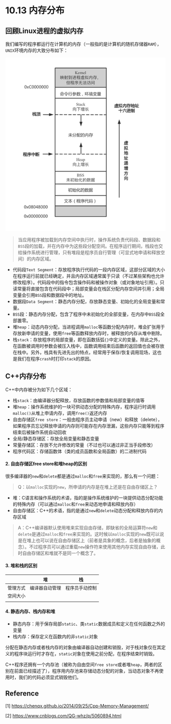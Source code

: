 # 10.13 内存分布

## 回顾Linux进程的虚拟内存

我们编写的程序都运行在计算机的内存（一般指的是计算机的随机存储器`RAM`），`UNIX`环境内存的大致分布如下：

![](image/virtual_memory.jpg)

> 当应用程序被加载到内存空间中执行时，操作系统负责代码段、数据段和`BSS`段的加载，并在内存中为这些段分配空间。在程序运行期间，栈段也交给操作系统进行管理，只有堆段是程序员自行管理（可显式地申请和释放空间）的内存区域。

* 代码段`Text Segment`：存放程序执行代码的一段内存区域，这部分区域的大小在程序运行前就已经确定，并且内存区域通常属于只读（不过某些架构也允许修改程序）。代码段中的指令包含操作码和被操作对象（或对象地址引用）。只读常量将直接包含在代码段中；局部变量会在栈区分配内存空间并引用；全局变量会引用`BSS`段和数据段中的地址。
* 数据段`Data Segment`：静态内存分配，存放静态变量、初始化的全局变量和常量。
* `BSS`段：静态内存分配，包含了程序中未初始化的全部变量，在内存中`BSS`段全部置零。
* 堆`heap`：动态内存分配，当进程调用`malloc`等函数分配内存时，堆会扩张用于存放新申请的变量，使用`free`等函数释放内存时，被释放的内存从堆中剔除。
* 栈`stack`：存放程序的局部变量，即在函数括弧`{}`中定义的变量。除此之外，在函数被调用时参数会被压入栈中，函数调用结束后函数的返回值也会被存放在栈中。另外，栈具有先进先出的特点，经常用于保存/恢复调用现场，这也是我们在程序`crash`时打印`stack`的原因。

## C++内存分布

C++中内存被分为如下几个区域：

* 栈`stack`：由编译器分配释放，存放函数的参数值和局部变量的值等
* 堆`heap`：操作系统维护的一块可供动态分配的特殊内存，程序运行时调用`malloc()`从堆上申请内存，调用`free()`返还内存
* 自由存储区`free store`：一般由程序员主动申请（new）和释放（delete），如果程序员忘记释放申请的内存则可能存在内存泄漏，这些内存只能等到程序结束后被操作系统自动回收
* 全局/静态存储区：存放全局变量和静态变量
* 常量存储区：存放不允许修改的常量（不过也可以通过非正当手段修改）
* 程序代码区：存储函数体（类的成员函数和全局函数）的二进制代码

#### 2. 自由存储区free store和堆heap的区别

很多编译器的`new`和`delete`都是通过`malloc`和`free`来实现的，那么有一个问题：

> Q：以`malloc`实现的`new`，所申请的内存是在堆上还是在自由存储区上？

* 堆：C语言和操作系统的术语，指的是操作系统维护的一块提供动态分配功能的特殊内存（可以通过`malloc`和`free`来动态地申请和释放内存）
* 自由存储区：C++的术语，指的是通过`new`和`delete`动态分配和释放内存的内存区域

> A：C++编译器默认使用堆来实现自由存储，即缺省的全局运算符`new`和`delete`是通过`malloc`和`free`来实现的。这时候以`malloc`实现的`new`既可以说是在堆上也可以说在自由存储区上（前者是具象的概念，后者是抽象的概念）。不过程序员可以通过重载`new`操作符来使用其他内存实现自由存储，此时自由存储区和堆就不是同一个概念了。

#### 3. 堆和栈的区别

|          | 堆             | 栈             |
| -------- | -------------- | -------------- |
| 管理方式 | 编译器自动管理 | 程序员手动控制 |
| 空间大小 |                |                |
|          |                |                |

#### 4. 静态内存、栈内存和堆

* 静态内存：用于保存局部`static`、类`static`数据成员和定义在任何函数之外的变量
* 栈内存：保存定义在函数内的非`static`对象

分配在静态内存或者栈内存的对象由编译器自动创建和销毁，对于栈对象仅在其定义的程序块运行时才存在，`static`对象在使用之前分配，在程序结束时销毁。

C++程序还拥有一个内存池（被称为自由空间`free store`或者堆`heap`，两者的区别在前面已经描述了），程序用内存池来存储动态分配的对象，当动态对象不再使用时，我们的代码必须显式销毁他们。


## Reference

[1] https://chenqx.github.io/2014/09/25/Cpp-Memory-Management/

[2] https://www.cnblogs.com/QG-whz/p/5060894.html